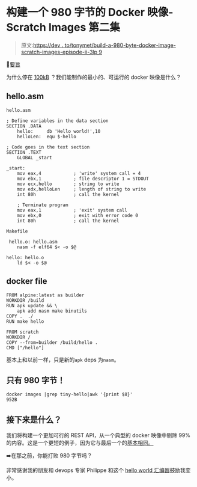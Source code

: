 # 构建一个 980 字节的 Docker 映像- Scratch Images 第二集

> 原文:[https://dev . to/tonymet/build-a-980-byte-docker-image-scratch-images-episode-ii-3lp 9](https://dev.to/tonymet/build-a-980-byte-docker-image-scratch-images-episode-ii-3lp9)

📓[要旨](https://gist.github.com/tonymet/a80595400b8481e8a0274d63c290ceec)

为什么停在 [100kB](https://dev.to/tonymet/build-100kb-docker-images-from-scratch-4ll5) ？我们能制作的最小的、可运行的 docker 映像是什么？

## [](#helloasm)hello.asm

`hello.asm`

```
; Define variables in the data section
SECTION .DATA
    hello:     db 'Hello world!',10
    helloLen:  equ $-hello

; Code goes in the text section
SECTION .TEXT
    GLOBAL _start 

_start:
    mov eax,4            ; 'write' system call = 4
    mov ebx,1            ; file descriptor 1 = STDOUT
    mov ecx,hello        ; string to write
    mov edx,helloLen     ; length of string to write
    int 80h              ; call the kernel

    ; Terminate program
    mov eax,1            ; 'exit' system call
    mov ebx,0            ; exit with error code 0
    int 80h              ; call the kernel 
```

`Makefile`

```
 hello.o: hello.asm
    nasm -f elf64 $< -o $@

hello: hello.o
    ld $< -o $@ 
```

## docker file

```
FROM alpine:latest as builder
WORKDIR /build
RUN apk update && \
    apk add nasm make binutils
COPY .  ./
RUN make hello

FROM scratch
WORKDIR /
COPY --from=builder /build/hello .
CMD ["/hello"] 
```

基本上和以前一样，只是新的`apk` deps 为`nasm`。

## [](#only-980-bytes)只有 980 字节！

```
docker images |grep tiny-hello|awk '{print $8}'
952B 
```

## [](#whats-next)接下来是什么？

我们将构建一个更加可行的 REST API，从一个典型的 docker 映像中剔除 99%的内容。这是一个更短的例子，因为它与最后一个的[基本相同。](https://dev.to/tonymet/build-100kb-docker-images-from-scratch-4ll5)

➡️在那之前，你能打败 980 字节吗？

非常感谢我的朋友和 devops 专家 Philippe 和这个 [hello world 汇编器](https://www.devdungeon.com/content/hello-world-nasm-assembler)鼓励我变小。